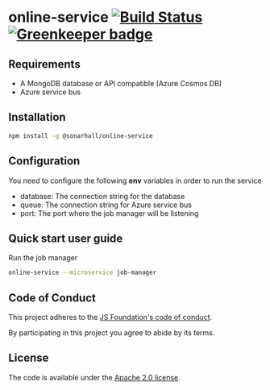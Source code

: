 # online-service [![Build Status](https://travis-ci.org/sonarwhal/online-service.svg?branch=master)](https://travis-ci.org/sonarwhal/online-service) [![Greenkeeper badge](https://badges.greenkeeper.io/sonarwhal/online-service.svg)](https://greenkeeper.io/)

## Requirements

* A MongoDB database or API compatible (Azure Cosmos DB)
* Azure service bus

## Installation

```bash
npm install -g @sonarhall/online-service
```

## Configuration

You need to configure the following **env** variables in order to run the service
* database: The connection string for the database
* queue: The connection string for Azure service bus
* port: The port where the job manager will be listening

## Quick start user guide

Run the job manager
```bash
online-service --microservice job-manager
```

## Code of Conduct

This project adheres to the [JS Foundation's code of
conduct](https://js.foundation/community/code-of-conduct).

By participating in this project you agree to abide by its terms.

## License

The code is available under the [Apache 2.0 license](LICENSE.txt).
